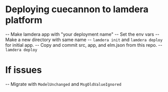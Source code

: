 # Deploying cuecannon to lamdera platform
-- Make lamdera app with "your deployment name"
-- Set the env vars
-- Make a new directory with same name
-- `lamdera init` and `lamdera deploy` for initial app.
-- Copy and commit src, app, and elm.json from this repo.
-- `lamdera deploy`

# If issues
-- Migrate with `ModelUnchanged` and `MsgOldValueIgnored`

